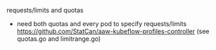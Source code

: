 requests/limits and quotas

- need both quotas and every pod to specify requests/limits https://github.com/StatCan/aaw-kubeflow-profiles-controller (see quotas.go and limitrange.go)


